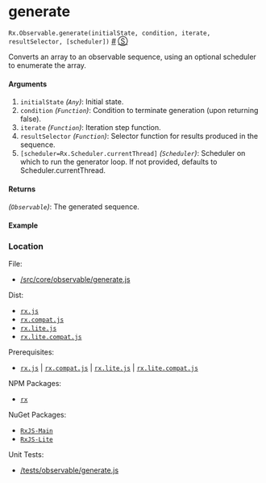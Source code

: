 # generate

`Rx.Observable.generate(initialState, condition, iterate, resultSelector, [scheduler])`
<a href="#rxobservablegenerateinitialstate-condition-iterate-resultselector-scheduler">#</a> [&#x24C8;](https://github.com/Reactive-Extensions/RxJS/blob/master/src/core/linq/observable/generate.js "View in source") 

Converts an array to an observable sequence, using an optional scheduler to enumerate the array.

#### Arguments
1. `initialState` *(`Any`)*: Initial state.
2. `condition` *(`Function`)*: Condition to terminate generation (upon returning false).
3. `iterate` *(`Function`)*: Iteration step function.
4. `resultSelector` *(`Function`)*: Selector function for results produced in the sequence.
5. `[scheduler=Rx.Scheduler.currentThread]` *(`Scheduler`)*: Scheduler on which to run the generator loop. If not provided, defaults to Scheduler.currentThread.

#### Returns
*(`Observable`)*: The generated sequence.

#### Example

[](http://jsbin.com/vemibe/1/embed?js,console)

### Location

File:
- [/src/core/observable/generate.js](https://github.com/Reactive-Extensions/RxJS/blob/master/src/core/linq/observable/generate.js)

Dist:
- [`rx.js`](https://github.com/Reactive-Extensions/RxJS/blob/master/dist/rx.js)
- [`rx.compat.js`](https://github.com/Reactive-Extensions/RxJS/blob/master/dist/rx.compat.js)
- [`rx.lite.js`](https://github.com/Reactive-Extensions/RxJS/blob/master/rx.lite.js)
- [`rx.lite.compat.js`](https://github.com/Reactive-Extensions/RxJS/blob/master/rx.lite.compat.js)

Prerequisites:
- [`rx.js`](https://github.com/Reactive-Extensions/RxJS/blob/master/dist/rx.js) | [`rx.compat.js`](https://github.com/Reactive-Extensions/RxJS/blob/master/dist/rx.compat.js) | [`rx.lite.js`](https://github.com/Reactive-Extensions/RxJS/blob/master/rx.lite.js) | [`rx.lite.compat.js`](https://github.com/Reactive-Extensions/RxJS/blob/master/rx.lite.compat.js)

NPM Packages:
- [`rx`](https://www.npmjs.org/package/rx)

NuGet Packages:
- [`RxJS-Main`](http://www.nuget.org/packages/RxJS-Main/)
- [`RxJS-Lite`](http://www.nuget.org/packages/RxJS-Lite/)

Unit Tests:
- [/tests/observable/generate.js](https://github.com/Reactive-Extensions/RxJS/blob/master/tests/observable/generate.js)